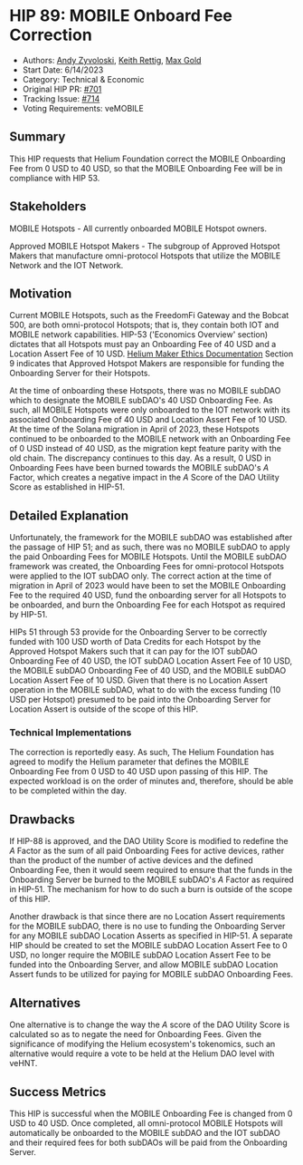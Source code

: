 # HIP 89: MOBILE Onboard Fee Correction 
- Authors: [Andy Zyvoloski](https://github.com/heatedlime), [Keith Rettig](https://github.com/keithrettig), [Max Gold](https://github.com/MaxGold91)
- Start Date: 6/14/2023
- Category: Technical & Economic
- Original HIP PR: [#701](https://github.com/helium/HIP/pull/701)
- Tracking Issue: [#714](https://github.com/helium/HIP/issues/714)
- Voting Requirements: veMOBILE

## Summary
This HIP requests that Helium Foundation correct the MOBILE Onboarding Fee from 0 USD to 40 USD, so that the MOBILE Onboarding Fee will be in compliance with HIP 53. 

## Stakeholders
MOBILE Hotspots - All currently onboarded MOBILE Hotspot owners. 

Approved MOBILE Hotspot Makers - The subgroup of Approved Hotspot Makers that manufacture omni-protocol Hotspots that utilize the MOBILE Network and the IOT Network.  

## Motivation
Current MOBILE Hotspots, such as the FreedomFi Gateway and the Bobcat 500, are both omni-protocol Hotspots; that is, they contain both IOT and MOBILE network capabilities.  HIP-53 ('Economics Overview' section) dictates that all Hotspots must pay an Onboarding Fee of 40 USD and a Location Assert Fee of 10 USD.  [Helium Maker Ethics Documentation](https://docs.helium.com/hotspot-makers/maker-ethics/)  Section 9 indicates that Approved Hotspot Makers are responsible for funding the Onboarding Server for their Hotspots.

At the time of onboarding these Hotspots, there was no MOBILE subDAO which to designate the MOBILE subDAO's 40 USD Onboarding Fee.  As such, all MOBILE Hotspots were only onboarded to the IOT network with its associated Onboarding Fee of 40 USD and Location Assert Fee of 10 USD.  At the time of the Solana migration in April of 2023, these Hotspots continued to be onboarded to the MOBILE network with an Onboarding Fee of 0 USD instead of 40 USD, as the migration kept feature parity with the old chain.  The discrepancy continues to this day.  As a result, 0 USD in Onboarding Fees have been burned towards the MOBILE subDAO's $A$ Factor, which creates a negative impact in the $A$ Score of the DAO Utility Score as established in HIP-51.

## Detailed Explanation
Unfortunately, the framework for the MOBILE subDAO was established after the passage of HIP 51; and as such, there was no MOBILE subDAO to apply the paid Onboarding Fees for MOBILE Hotspots.  Until the MOBILE subDAO framework was created, the Onboarding Fees for omni-protocol Hotspots were applied to the IOT subDAO only.  The correct action at the time of migration in April of 2023 would have been to set the MOBILE Onboarding Fee to the required 40 USD, fund the onboarding server for all Hotspots to be onboarded, and burn the Onboarding Fee for each Hotspot as required by HIP-51.

HIPs 51 through 53 provide for the Onboarding Server to be correctly funded with 100 USD worth of Data Credits for each Hotspot by the Approved Hotspot Makers such that it can pay for the IOT subDAO Onboarding Fee of 40 USD, the IOT subDAO Location Assert Fee of 10 USD, the MOBILE subDAO Onboarding Fee of 40 USD, and the MOBILE subDAO Location Assert Fee of 10 USD.  Given that there is no Location Assert operation in the MOBILE subDAO, what to do with the excess funding (10 USD per Hotspot) presumed to be paid into the Onboarding Server for Location Assert is outside of the scope of this HIP.

### Technical Implementations
The correction is reportedly easy.  As such, The Helium Foundation has agreed to modify the Helium parameter that defines the MOBILE Onboarding Fee from 0 USD to 40 USD upon passing of this HIP.  The expected workload is on the order of minutes and, therefore, should be able to be completed within the day.

## Drawbacks
If HIP-88 is approved, and the DAO Utility Score is modified to redefine the $A$ Factor as the sum of all paid Onboarding Fees for active devices, rather than the product of the number of active devices and the defined Onboarding Fee, then it would seem required to ensure that the funds in the Onboarding Server be burned to the MOBILE subDAO's $A$ Factor as required in HIP-51.  The mechanism for how to do such a burn is outside of the scope of this HIP.

Another drawback is that since there are no Location Assert requirements for the MOBILE subDAO, there is no use to funding the Onboarding Server for any MOBILE subDAO Location Asserts as specified in HIP-51.  A separate HIP should be created to set the MOBILE subDAO Location Assert Fee to 0 USD, no longer require the MOBILE subDAO Location Assert Fee to be funded into the Onboarding Server, and allow MOBILE subDAO Location Assert funds to be utilized for paying for MOBILE subDAO Onboarding Fees.

## Alternatives
One alternative is to change the way the $A$ score of the DAO Utility Score is calculated so as to negate the need for Onboarding Fees.  Given the significance of modifying the Helium ecosystem's tokenomics, such an alternative would require a vote to be held at the Helium DAO level with veHNT.

## Success Metrics
This HIP is successful when the MOBILE Onboarding Fee is changed from 0 USD to 40 USD.  Once completed, all omni-protocol MOBILE Hotspots will automatically be onboarded to the MOBILE subDAO and the IOT subDAO and their required fees for both subDAOs will be paid from the Onboarding Server.
